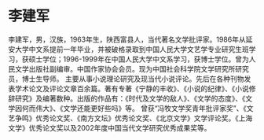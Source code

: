 # 李建军

李建军，男，汉族，1963年生，陕西富县人，当代著名文学批评家。1986年从延安大学中文系提前一年毕业，并被破格录取到中国人民大学文艺学专业研究生班学习，获硕士学位；1996-1999年在中国人民大学中文系学习，获博士学位。曾为人民文学出版社副编审。中国作家协会会员。现为中国社会科学院文学研究所研究员，博士生导师。
主要从事小说理论研究及现当代小说评论。先后在各种刊物发表学术论文及评论文章百余篇。著有专著《宁静的丰收》、《小说的纪律》、《小说修辞研究》及编著数种。出版的作品有：《时代及文学的敌人》、《文学的态度》、《文学因何而伟大》、《文学还能更好些吗》等。
曾获“冯牧文学奖青年批评家奖”、《文艺争鸣》优秀论文奖、《南方文坛》优秀论文奖、《北京文学》文学评论奖。《上海文学》优秀论文奖以及2002年度中国当代文学研究优秀成果奖等。
